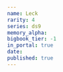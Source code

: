 ```yaml
---
name: Leck
rarity: 4
series: ds9
memory_alpha:
bigbook_tier: -1
in_portal: true
date:
published: true
---
```



